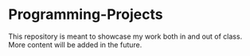 # Programming-Projects
This repository is meant to showcase my work both in and out of class.  More content will be added in the future.
